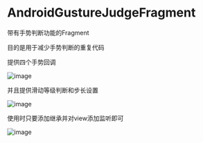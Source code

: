 # AndroidGustureJudgeFragment

带有手势判断功能的Fragment

目的是用于减少手势判断的重复代码

提供四个手势回调

![image](https://github.com/yunyeLoveYoona/AndroidGustureJudgeFragment/blob/1a535819335e2b4c12969c3dd966f07814792dd9/images-folder/QQ%E6%88%AA%E5%9B%BE20150319103351.png)

并且提供滑动等级判断和步长设置

![image](https://github.com/yunyeLoveYoona/AndroidGustureJudgeFragment/blob/1a535819335e2b4c12969c3dd966f07814792dd9/images-folder/QQ%E6%88%AA%E5%9B%BE20150319104013.png)

使用时只要添加继承并对view添加监听即可

![image](https://github.com/yunyeLoveYoona/AndroidGustureJudgeFragment/blob/1a535819335e2b4c12969c3dd966f07814792dd9/images-folder/QQ%E6%88%AA%E5%9B%BE20150319103931.png)
